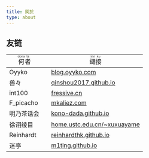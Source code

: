 ```yaml
---
title: 関於
type: about
---
```


<style>
table {
  margin: 0 auto;
  display: inline;
} 
table th {
  font-weight: normal;
}
</style>

## 友链

| <ruby>何<rt>dona</rt>者<rt>ta</rt></ruby> |  | <ruby>鏈<rt>rinn</rt>接<rt>ku</rt></ruby> |
| - | - | - |
| Oyyko || [blog.oyyko.com](https://blog.oyyko.com/) |
| 兽々 || [qinshou2017.github.io](https://qinshou2017.github.io/) |
| int100 || [fressive.cn](https://fressive.cn/) |
| F_picacho || [mkaliez.com](https://mkaliez.com/) |
| 明乃茶话会 || [kono-dada.github.io](https://kono-dada.github.io/) |
| 徐诩绫目 || [home.ustc.edu.cn/~xuxuayame](http://home.ustc.edu.cn/~xuxuayame)
|Reinhardt|| [reinhardthk.github.io](http://reinhardthk.github.io/)
|迷亭|| [m1ting.github.io](https://m1ting.github.io/)



